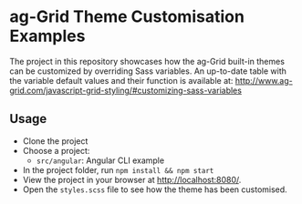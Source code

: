 # ag-Grid Theme Customisation Examples

The project in this repository showcases how the ag-Grid built-in themes can be customized by overriding Sass variables. 
An up-to-date table with the variable default values and their function is available at: http://www.ag-grid.com/javascript-grid-styling/#customizing-sass-variables


## Usage

- Clone the project
- Choose a project:
  - `src/angular`: Angular CLI example
- In the project folder, run `npm install && npm start`
- View the project in your browser at [http://localhost:8080/](http://localhost:8080/).
- Open the `styles.scss` file to see how the theme has been customised.
